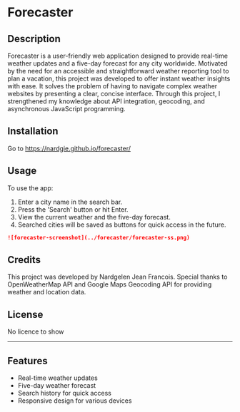 # Forecaster

## Description

Forecaster is a user-friendly web application designed to provide real-time weather updates and a five-day forecast for any city worldwide. Motivated by the need for an accessible and straightforward weather reporting tool to plan a vacation, this project was developed to offer instant weather insights with ease. It solves the problem of having to navigate complex weather websites by presenting a clear, concise interface. Through this project, I strengthened my knowledge about API integration, geocoding, and asynchronous JavaScript programming.

## Installation 

Go to https://nardgie.github.io/forecaster/

## Usage 

To use the app:

1. Enter a city name in the search bar.
2. Press the 'Search' button or hit Enter.
3. View the current weather and the five-day forecast.
4. Searched cities will be saved as buttons for quick access in the future.

```md
![forecaster-screenshot](../forecaster/forecaster-ss.png)
```

## Credits 

This project was developed by Nardgelen Jean Francois. Special thanks to OpenWeatherMap API and Google Maps Geocoding API for providing weather and location data.

## License 

No licence to show

-------------------------------------

## Features

- Real-time weather updates
- Five-day weather forecast
- Search history for quick access
- Responsive design for various devices